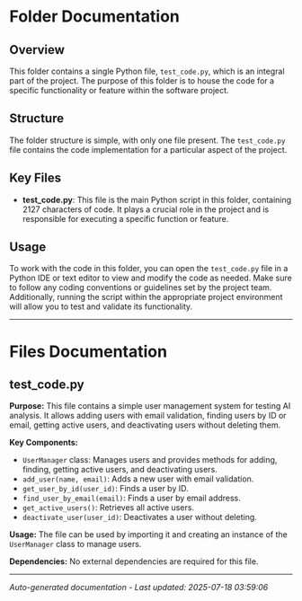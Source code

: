 # Folder Documentation

## Overview
This folder contains a single Python file, `test_code.py`, which is an integral part of the project. The purpose of this folder is to house the code for a specific functionality or feature within the software project.

## Structure
The folder structure is simple, with only one file present. The `test_code.py` file contains the code implementation for a particular aspect of the project.

## Key Files
- **test_code.py**: This file is the main Python script in this folder, containing 2127 characters of code. It plays a crucial role in the project and is responsible for executing a specific function or feature.

## Usage
To work with the code in this folder, you can open the `test_code.py` file in a Python IDE or text editor to view and modify the code as needed. Make sure to follow any coding conventions or guidelines set by the project team. Additionally, running the script within the appropriate project environment will allow you to test and validate its functionality.

---

# Files Documentation

## test_code.py

**Purpose:** This file contains a simple user management system for testing AI analysis. It allows adding users with email validation, finding users by ID or email, getting active users, and deactivating users without deleting them.

**Key Components:**
- `UserManager` class: Manages users and provides methods for adding, finding, getting active users, and deactivating users.
- `add_user(name, email)`: Adds a new user with email validation.
- `get_user_by_id(user_id)`: Finds a user by ID.
- `find_user_by_email(email)`: Finds a user by email address.
- `get_active_users()`: Retrieves all active users.
- `deactivate_user(user_id)`: Deactivates a user without deleting.

**Usage:** The file can be used by importing it and creating an instance of the `UserManager` class to manage users.

**Dependencies:** No external dependencies are required for this file.

---
*Auto-generated documentation - Last updated: 2025-07-18 03:59:06*

